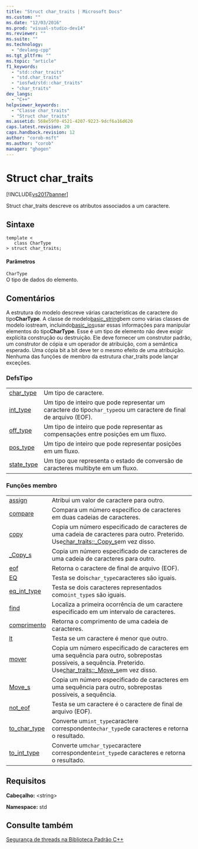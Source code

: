 ```yaml
---
title: "Struct char_traits | Microsoft Docs"
ms.custom: ""
ms.date: "12/03/2016"
ms.prod: "visual-studio-dev14"
ms.reviewer: ""
ms.suite: ""
ms.technology: 
  - "devlang-cpp"
ms.tgt_pltfrm: ""
ms.topic: "article"
f1_keywords: 
  - "std::char_traits"
  - "std.char_traits"
  - "iosfwd/std::char_traits"
  - "char_traits"
dev_langs: 
  - "C++"
helpviewer_keywords: 
  - "Classe char_traits"
  - "Struct char_traits"
ms.assetid: 568e59f0-4521-4207-9223-9dcf6a16d620
caps.latest.revision: 20
caps.handback.revision: 12
author: "corob-msft"
ms.author: "corob"
manager: "ghogen"
---
```

# Struct char_traits
[!INCLUDE[vs2017banner](../assembler/inline/includes/vs2017banner.md)]

Struct char\_traits descreve os atributos associados a um caractere.  
  
## Sintaxe  
  
```  
template <  
   class CharType  
> struct char_traits;  
```  
  
#### Parâmetros  
 `CharType`  
 O tipo de dados do elemento.  
  
## Comentários  
 A estrutura do modelo descreve várias características de caractere do tipo**CharType**.  A classe de modelo[basic\_string](../standard-library/basic-string-class.md)bem como várias classes de modelo iostream, incluindo[basic\_ios](../Topic/basic_ios%20Class.md)usar essas informações para manipular elementos do tipo**CharType**.  Esse é um tipo de elemento não deve exigir explícita construção ou destruição.  Ele deve fornecer um construtor padrão, um construtor de cópia e um operador de atribuição, com a semântica esperado.  Uma cópia bit a bit deve ter o mesmo efeito de uma atribuição.  Nenhuma das funções de membro da estrutura char\_traits pode lançar exceções.  
  
### DefsTipo  
  
|||  
|-|-|  
|[char\_type](../Topic/char_traits::char_type.md)|Um tipo de caractere.|  
|[int\_type](../Topic/char_traits::int_type.md)|Um tipo de inteiro que pode representar um caractere do tipo`char_type`ou um caractere de final de arquivo \(EOF\).|  
|[off\_type](../Topic/char_traits::off_type.md)|Um tipo de inteiro que pode representar as compensações entre posições em um fluxo.|  
|[pos\_type](../Topic/char_traits::pos_type.md)|Um tipo de inteiro que pode representar posições em um fluxo.|  
|[state\_type](../Topic/char_traits::state_type.md)|Um tipo que representa o estado de conversão de caracteres multibyte em um fluxo.|  
  
### Funções membro  
  
|||  
|-|-|  
|[assign](../Topic/char_traits::assign.md)|Atribui um valor de caractere para outro.|  
|[compare](../Topic/char_traits::compare.md)|Compara um número específico de caracteres em duas cadeias de caracteres.|  
|[copy](../Topic/char_traits::copy.md)|Copia um número especificado de caracteres de uma cadeia de caracteres para outro.  Preterido.  Use[char\_traits::\_Copy\_s](../Topic/char_traits::_Copy_s.md)em vez disso.|  
|[\_Copy\_s](../Topic/char_traits::_Copy_s.md)|Copia um número especificado de caracteres de uma cadeia de caracteres para outro.|  
|[eof](../Topic/char_traits::eof.md)|Retorna o caractere de final de arquivo \(EOF\).|  
|[EQ](../Topic/char_traits::eq.md)|Testa se dois`char_type`caracteres são iguais.|  
|[eq\_int\_type](../Topic/char_traits::eq_int_type.md)|Testa se dois caracteres representados como`int_type`s são iguais.|  
|[find](../Topic/char_traits::find.md)|Localiza a primeira ocorrência de um caractere especificado em um intervalo de caracteres.|  
|[comprimento](../Topic/char_traits::length.md)|Retorna o comprimento de uma cadeia de caracteres.|  
|[lt](../Topic/char_traits::lt.md)|Testa se um caractere é menor que outro.|  
|[mover](../Topic/char_traits::move.md)|Copia um número especificado de caracteres em uma sequência para outro, sobrepostas possíveis, a sequência.  Preterido.  Use[char\_traits::\_Move\_s](../Topic/char_traits::_Move_s.md)em vez disso.|  
|[Move\_s](../Topic/char_traits::_Move_s.md)|Copia um número especificado de caracteres em uma sequência para outro, sobrepostas possíveis, a sequência.|  
|[not\_eof](../Topic/char_traits::not_eof.md)|Testa se um caractere é o caractere de final de arquivo \(EOF\).|  
|[to\_char\_type](../Topic/char_traits::to_char_type.md)|Converte um`int_type`caractere correspondente`char_type`de caracteres e retorna o resultado.|  
|[to\_int\_type](../Topic/char_traits::to_int_type.md)|Converte um`char_type`caractere correspondente`int_type`de caracteres e retorna o resultado.|  
  
## Requisitos  
 **Cabeçalho:** \<string\>  
  
 **Namespace:** std  
  
## Consulte também  
 [Segurança de threads na Biblioteca Padrão C\+\+](../standard-library/thread-safety-in-the-cpp-standard-library.md)